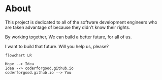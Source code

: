 # About

This project is dedicated to all of the software development engineers who are taken advantage of because they didn't know their rights.


By working together, We can build a better future, for all of us.

I want to build that future. Will you help us, please?


```mermaid
flowchart LR

Hope --> Idea
Idea --> coderforgood.github.io
coderforgood.github.io --> You
```

